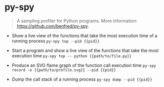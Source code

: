 # py-spy
> A sampling profiler for Python programs.
> More information: <https://github.com/benfred/py-spy>.

- Show a live view of the functions that take the most execution time of a running process
`py-spy top --pid {{pid}}`

- Start a program and show a live view of the functions that take the most execution time
`py-spy top -- python {{path/to/file.py}}`

- Produce an SVG flame graph of the function call execution time
`py-spy record -o {{path/to/profile.svg}} --pid {{pid}}`

- Dump the call stack of a running process
`py-spy dump --pid {{pid}}`

